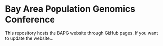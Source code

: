 # Bay Area Population Genomics Conference

This repository hosts the BAPG website through GitHub pages. If you want to update the website...
